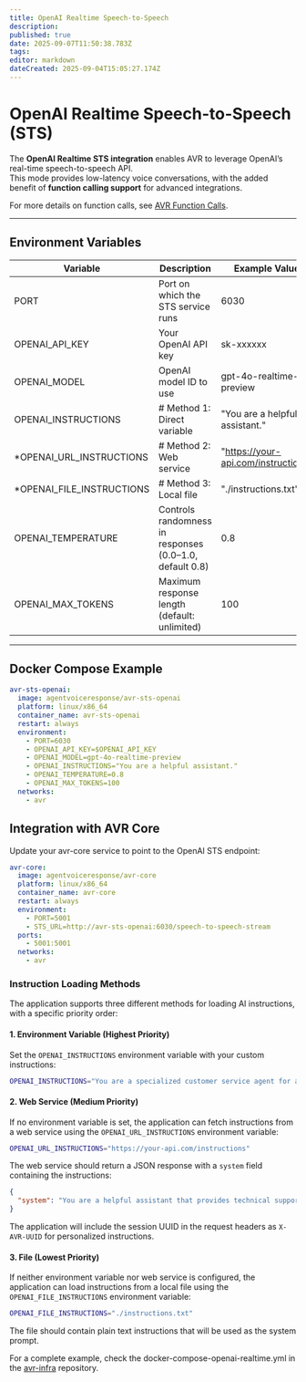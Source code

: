 ```yaml
---
title: OpenAI Realtime Speech-to-Speech
description: 
published: true
date: 2025-09-07T11:50:38.783Z
tags: 
editor: markdown
dateCreated: 2025-09-04T15:05:27.174Z
---
```


# OpenAI Realtime Speech-to-Speech (STS)

The **OpenAI Realtime STS integration** enables AVR to leverage OpenAI’s real-time speech-to-speech API.  
This mode provides low-latency voice conversations, with the added benefit of **function calling support** for advanced integrations.  

For more details on function calls, see [AVR Function Calls](https://wiki.agentvoiceresponse.com/en/avr-function-calls).

---

## Environment Variables

| Variable              | Description                                           | Example Value                           |
|-----------------------|-------------------------------------------------------|-----------------------------------------|
| PORT                  | Port on which the STS service runs                    | 6030                                    |
| OPENAI_API_KEY        | Your OpenAI API key                                   | sk-xxxxxx                               |
| OPENAI_MODEL          | OpenAI model ID to use                                | gpt-4o-realtime-preview                 |
| OPENAI_INSTRUCTIONS   | # Method 1: Direct variable                       | "You are a helpful assistant."          |
| *OPENAI_URL_INSTRUCTIONS   | # Method 2: Web service                       | "https://your-api.com/instructions"          |
| *OPENAI_FILE_INSTRUCTIONS   | # Method 3: Local file                       | "./instructions.txt"          |
| OPENAI_TEMPERATURE    | Controls randomness in responses (0.0–1.0, default 0.8) | 0.8                                     |
| OPENAI_MAX_TOKENS     | Maximum response length (default: unlimited)          | 100                                     |

---

## Docker Compose Example

```yaml
avr-sts-openai:
  image: agentvoiceresponse/avr-sts-openai
  platform: linux/x86_64
  container_name: avr-sts-openai
  restart: always
  environment:
    - PORT=6030
    - OPENAI_API_KEY=$OPENAI_API_KEY
    - OPENAI_MODEL=gpt-4o-realtime-preview
    - OPENAI_INSTRUCTIONS="You are a helpful assistant."
    - OPENAI_TEMPERATURE=0.8
    - OPENAI_MAX_TOKENS=100
  networks:
    - avr
```

## Integration with AVR Core

Update your avr-core service to point to the OpenAI STS endpoint:

```yaml
avr-core:
  image: agentvoiceresponse/avr-core
  platform: linux/x86_64
  container_name: avr-core
  restart: always
  environment:
    - PORT=5001
    - STS_URL=http://avr-sts-openai:6030/speech-to-speech-stream
  ports:
    - 5001:5001
  networks:
    - avr
```

### Instruction Loading Methods

The application supports three different methods for loading AI instructions, with a specific priority order:

#### 1. Environment Variable (Highest Priority)
Set the `OPENAI_INSTRUCTIONS` environment variable with your custom instructions:

```bash
OPENAI_INSTRUCTIONS="You are a specialized customer service agent for a tech company. Always be polite and helpful."
```

#### 2. Web Service (Medium Priority)
If no environment variable is set, the application can fetch instructions from a web service using the `OPENAI_URL_INSTRUCTIONS` environment variable:

```bash
OPENAI_URL_INSTRUCTIONS="https://your-api.com/instructions"
```

The web service should return a JSON response with a `system` field containing the instructions:
```json
{
  "system": "You are a helpful assistant that provides technical support."
}
```

The application will include the session UUID in the request headers as `X-AVR-UUID` for personalized instructions.

#### 3. File (Lowest Priority)
If neither environment variable nor web service is configured, the application can load instructions from a local file using the `OPENAI_FILE_INSTRUCTIONS` environment variable:

```bash
OPENAI_FILE_INSTRUCTIONS="./instructions.txt"
```

The file should contain plain text instructions that will be used as the system prompt.

For a complete example, check the docker-compose-openai-realtime.yml in the [avr-infra](https://github.com/agentvoiceresponse/avr-infra) repository.